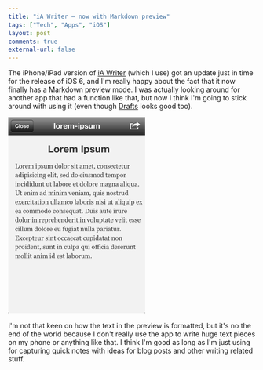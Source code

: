 ```yaml
---
title: "iA Writer – now with Markdown preview"
tags: ["Tech", "Apps", "iOS"]
layout: post
comments: true
external-url: false
---
```


The iPhone/iPad version of [iA Writer](http://itunes.apple.com/se/app/ia-writer/id392502056?mt=8) (which I use) got an update just in time for the release of iOS 6, and I'm really happy about the fact that it now finally has a Markdown preview mode. I was actually looking around for another app that had a function like that, but now I think I'm going to stick around with using it (even though [Drafts](http://itunes.apple.com/us/app/drafts/id502385074?mt=8) looks good too).

![iA Writer - Preview Mode](/images/blog/2012-09-30-ia-writer-preview.png)

I'm not that keen on how the text in the preview is formatted, but it's no the end of the world because I don't really use the app to write huge text pieces on my phone or anything like that. I think I'm good as long as I'm just using for capturing quick notes with ideas for blog posts and other writing related stuff.

